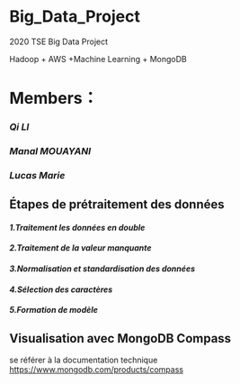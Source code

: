 # Big_Data_Project
2020 TSE Big Data Project

Hadoop + AWS +Machine Learning + MongoDB

# Members：
  ### ***Qi LI***
  ### ***Manal MOUAYANI***
  ### ***Lucas Marie***
  
## Étapes de prétraitement des données
#### ***1.Traitement les données en double***
#### ***2.Traitement de la valeur manquante***
#### ***3.Normalisation et standardisation des données***
#### ***4.Sélection des caractères***
#### ***5.Formation de modèle***

## Visualisation avec MongoDB Compass

se référer à la documentation technique
https://www.mongodb.com/products/compass

